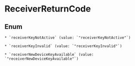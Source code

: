 
# ReceiverReturnCode

## Enum


    * `receiverKeyNotActive` (value: `"receiverKeyNotActive"`)

    * `receiverKeyInvalid` (value: `"receiverKeyInvalid"`)

    * `receiverNewDeviceKeyAvailable` (value: `"receiverNewDeviceKeyAvailable"`)



